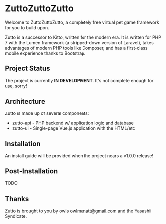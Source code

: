 # ZuttoZuttoZutto
Welcome to ZuttoZuttoZutto, a completely free virtual pet game framework for you to build upon.

Zutto is a successor to Kitto, written for the modern era. It is written for PHP 7 with the Lumen framework (a stripped-down version of Laravel), takes advantages of modern PHP tools like Composer, and has a first-class mobile experience thanks to Bootstrap.

## Project Status
The project is currently **IN DEVELOPMENT**. It's not complete enough for use, sorry!

## Architecture
Zutto is made up of several components:

- zutto-api - PHP backend w/ application logic and database
- zutto-ui - Single-page Vue.js application with the HTML/etc

## Installation
An install guide will be provided when the project nears a v1.0.0 release!

## Post-Installation
TODO

## Thanks
Zutto is brought to you by owls <owlmanatt@gmail.com> and the Yasashii Syndicate.
